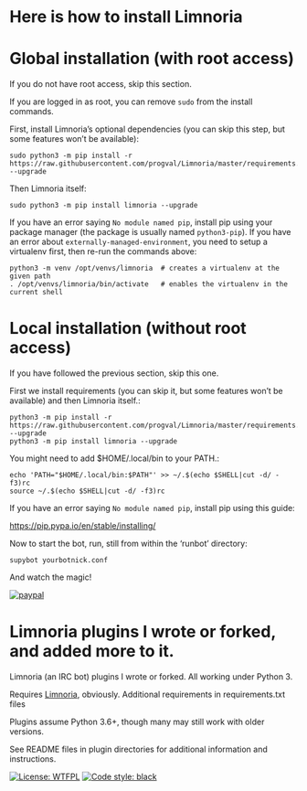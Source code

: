 # Here is how to install Limnoria

# Global installation (with root access)

If you do not have root access, skip this section.

If you are logged in as root, you can remove `sudo` from the install commands.

First, install Limnoria’s optional dependencies (you can skip this step, but some features won’t be available):

```
sudo python3 -m pip install -r https://raw.githubusercontent.com/progval/Limnoria/master/requirements.txt --upgrade
```

Then Limnoria itself:

```
sudo python3 -m pip install limnoria --upgrade
```

If you have an error saying `No module named pip`, install pip using your package manager (the package is usually named `python3-pip`).
If you have an error about `externally-managed-environment`, you need to setup a virtualenv first, then re-run the commands above:
```
python3 -m venv /opt/venvs/limnoria  # creates a virtualenv at the given path
. /opt/venvs/limnoria/bin/activate   # enables the virtualenv in the current shell
```

# Local installation (without root access)
If you have followed the previous section, skip this one.

First we install requirements (you can skip it, but some features won’t be available) and then Limnoria itself.:
```
python3 -m pip install -r https://raw.githubusercontent.com/progval/Limnoria/master/requirements.txt --upgrade
python3 -m pip install limnoria --upgrade
```
You might need to add $HOME/.local/bin to your PATH.:
```
echo 'PATH="$HOME/.local/bin:$PATH"' >> ~/.$(echo $SHELL|cut -d/ -f3)rc
source ~/.$(echo $SHELL|cut -d/ -f3)rc
```
If you have an error saying `No module named pip`, install pip using this guide:

https://pip.pypa.io/en/stable/installing/

Now to start the bot, run, still from within the ‘runbot’ directory:
```
supybot yourbotnick.conf
```
And watch the magic!


[![paypal](https://www.paypalobjects.com/en_US/i/btn/btn_donateCC_LG.gif)](https://www.paypal.com/cgi-bin/webscr?cmd=_s-xclick&hosted_button_id=QC2EH6ZRDL37L)

# Limnoria plugins I wrote or forked, and added more to it.

Limnoria (an IRC bot) plugins I wrote or forked. All working under Python 3. 

Requires [Limnoria](https://github.com/ProgVal/Limnoria), obviously. Additional requirements in requirements.txt files

Plugins assume Python 3.6+, though many may still work with older versions.


See README files in plugin directories for additional information and instructions.

[![License: WTFPL](https://img.shields.io/badge/license-WTFPL-brightgreen.svg)](http://www.wtfpl.net/about/) [![Code style: black](https://img.shields.io/badge/code%20style-black-000000.svg)](https://github.com/psf/black)
